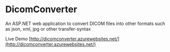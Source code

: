 # DicomConverter

An ASP.NET web application to convert DICOM files into other formats such as json, xml, jpg or other transfer-syntax

Live Demo [http://dicomconverter.azurewebsites.net/](http://dicomconverter.azurewebsites.net/)
